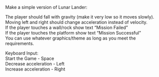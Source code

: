 Make a simple version of Lunar Lander:<br/>
  
The player should fall with gravity (make it very low so it moves slowly).<br/>
Moving left and right should change acceleration instead of velocity.<br/>
If the player touches a wall/rock show text “Mission Failed”<br/>
If the player touches the platform show  text “Mission Successful”<br/> 
You can use whatever graphics/theme as long as you meet the requirements.<br/>

Keyboard Input:<br/>
Start the Game - Space<br/>
Decrease acceleration - Left<br/>
Increase acceleration - Right<br/>
